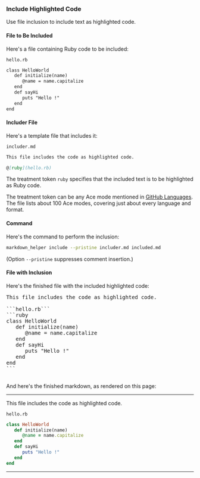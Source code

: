 ### Include Highlighted Code

Use file inclusion to include text as highlighted code.

#### File to Be Included

Here's a file containing Ruby code to be included:

```hello.rb```
```markdown
class HelloWorld
   def initialize(name)
      @name = name.capitalize
   end
   def sayHi
      puts "Hello !"
   end
end
```

#### Includer File

Here's a template file that includes it:

```includer.md```
```markdown
This file includes the code as highlighted code.

@[ruby](hello.rb)

```

The treatment token ```ruby``` specifies that the included text is to be highlighted as Ruby code.

The treatment token can be any Ace mode mentioned in [GitHub Languages](https://github.com/github/linguist/blob/master/lib/linguist/languages.yml).  The file lists about 100 Ace modes, covering just about every language and format.

#### Command

Here's the command to perform the inclusion:

```sh
markdown_helper include --pristine includer.md included.md
```

(Option ```--pristine``` suppresses comment insertion.)

#### File with Inclusion

Here's the finished file with the included highlighted code:

<pre>
This file includes the code as highlighted code.

```hello.rb```
```ruby
class HelloWorld
   def initialize(name)
      @name = name.capitalize
   end
   def sayHi
      puts "Hello !"
   end
end
```

</pre>

And here's the finished markdown, as rendered on this page:

---

This file includes the code as highlighted code.

```hello.rb```
```ruby
class HelloWorld
   def initialize(name)
      @name = name.capitalize
   end
   def sayHi
      puts "Hello !"
   end
end
```


---

